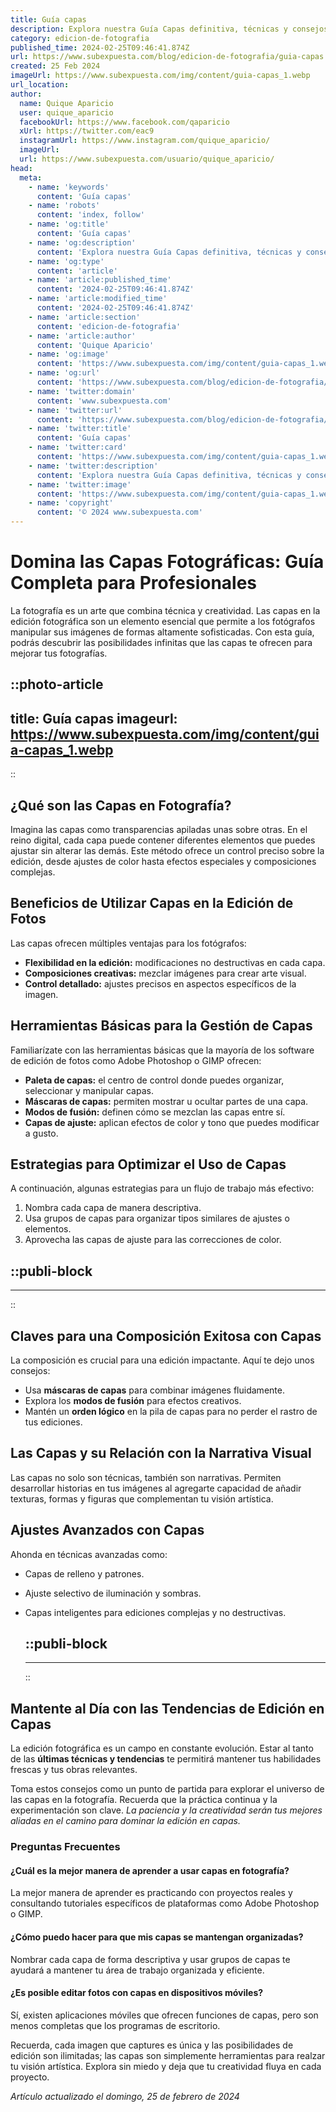 ```yaml
---
title: Guía capas
description: Explora nuestra Guía Capas definitiva, técnicas y consejos profesionales para dominar el uso de capas en tus proyectos. ¡Optimiza tus habilidades ahora!
category: edicion-de-fotografia
published_time: 2024-02-25T09:46:41.874Z
url: https://www.subexpuesta.com/blog/edicion-de-fotografia/guia-capas
created: 25 Feb 2024
imageUrl: https://www.subexpuesta.com/img/content/guia-capas_1.webp
url_location:
author:
  name: Quique Aparicio
  user: quique_aparicio
  facebookUrl: https://www.facebook.com/qaparicio
  xUrl: https://twitter.com/eac9
  instagramUrl: https://www.instagram.com/quique_aparicio/
  imageUrl: 
  url: https://www.subexpuesta.com/usuario/quique_aparicio/
head:
  meta:
    - name: 'keywords'
      content: 'Guía capas'
    - name: 'robots'
      content: 'index, follow'
    - name: 'og:title'
      content: 'Guía capas'
    - name: 'og:description'
      content: 'Explora nuestra Guía Capas definitiva, técnicas y consejos profesionales para dominar el uso de capas en tus proyectos. ¡Optimiza tus habilidades ahora!'
    - name: 'og:type'
      content: 'article'
    - name: 'article:published_time'
      content: '2024-02-25T09:46:41.874Z'
    - name: 'article:modified_time'
      content: '2024-02-25T09:46:41.874Z'
    - name: 'article:section'
      content: 'edicion-de-fotografia'
    - name: 'article:author'
      content: 'Quique Aparicio'
    - name: 'og:image'
      content: 'https://www.subexpuesta.com/img/content/guia-capas_1.webp'
    - name: 'og:url'
      content: 'https://www.subexpuesta.com/blog/edicion-de-fotografia/guia-capas'
    - name: 'twitter:domain'
      content: 'www.subexpuesta.com'
    - name: 'twitter:url'
      content: 'https://www.subexpuesta.com/blog/edicion-de-fotografia/guia-capas'
    - name: 'twitter:title'
      content: 'Guía capas'
    - name: 'twitter:card'
      content: 'https://www.subexpuesta.com/img/content/guia-capas_1.webp'
    - name: 'twitter:description'
      content: 'Explora nuestra Guía Capas definitiva, técnicas y consejos profesionales para dominar el uso de capas en tus proyectos. ¡Optimiza tus habilidades ahora!'
    - name: 'twitter:image'
      content: 'https://www.subexpuesta.com/img/content/guia-capas_1.webp'
    - name: 'copyright'
      content: '© 2024 www.subexpuesta.com'
---
```

# Domina las Capas Fotográficas: Guía Completa para Profesionales

La fotografía es un arte que combina técnica y creatividad. Las capas en la edición fotográfica son un elemento esencial que permite a los fotógrafos manipular sus imágenes de formas altamente sofisticadas. Con esta guía, podrás descubrir las posibilidades infinitas que las capas te ofrecen para mejorar tus fotografías.


::photo-article
---
title: Guía capas
imageurl: https://www.subexpuesta.com/img/content/guia-capas_1.webp
---
::


## ¿Qué son las Capas en Fotografía?

Imagina las capas como transparencias apiladas unas sobre otras. En el reino digital, cada capa puede contener diferentes elementos que puedes ajustar sin alterar las demás. Este método ofrece un control preciso sobre la edición, desde ajustes de color hasta efectos especiales y composiciones complejas.

## Beneficios de Utilizar Capas en la Edición de Fotos

Las capas ofrecen múltiples ventajas para los fotógrafos:

- **Flexibilidad en la edición:** modificaciones no destructivas en cada capa.
- **Composiciones creativas:** mezclar imágenes para crear arte visual.
- **Control detallado:** ajustes precisos en aspectos específicos de la imagen.

## Herramientas Básicas para la Gestión de Capas

Familiarízate con las herramientas básicas que la mayoría de los software de edición de fotos como Adobe Photoshop o GIMP ofrecen:

- **Paleta de capas:** el centro de control donde puedes organizar, seleccionar y manipular capas.
- **Máscaras de capas:** permiten mostrar u ocultar partes de una capa.
- **Modos de fusión:** definen cómo se mezclan las capas entre sí.
- **Capas de ajuste:** aplican efectos de color y tono que puedes modificar a gusto.

## Estrategias para Optimizar el Uso de Capas

A continuación, algunas estrategias para un flujo de trabajo más efectivo:

1. Nombra cada capa de manera descriptiva.
2. Usa grupos de capas para organizar tipos similares de ajustes o elementos.
3. Aprovecha las capas de ajuste para las correcciones de color.


  ::publi-block
  ---
  ---
  ::
  
  
## Claves para una Composición Exitosa con Capas

La composición es crucial para una edición impactante. Aquí te dejo unos consejos:

- Usa **máscaras de capas** para combinar imágenes fluidamente.
- Explora los **modos de fusión** para efectos creativos.
- Mantén un **orden lógico** en la pila de capas para no perder el rastro de tus ediciones.

## Las Capas y su Relación con la Narrativa Visual

Las capas no solo son técnicas, también son narrativas. Permiten desarrollar historias en tus imágenes al agregarte capacidad de añadir texturas, formas y figuras que complementan tu visión artística.

## Ajustes Avanzados con Capas

Ahonda en técnicas avanzadas como:

- Capas de relleno y patrones.
- Ajuste selectivo de iluminación y sombras.
- Capas inteligentes para ediciones complejas y no destructivas.


  ::publi-block
  ---
  ---
  ::
  
  
## Mantente al Día con las Tendencias de Edición en Capas

La edición fotográfica es un campo en constante evolución. Estar al tanto de las **últimas técnicas y tendencias** te permitirá mantener tus habilidades frescas y tus obras relevantes.

Toma estos consejos como un punto de partida para explorar el universo de las capas en la fotografía. Recuerda que la práctica continua y la experimentación son clave. *La paciencia y la creatividad serán tus mejores aliadas en el camino para dominar la edición en capas.*

### Preguntas Frecuentes

#### ¿Cuál es la mejor manera de aprender a usar capas en fotografía?
La mejor manera de aprender es practicando con proyectos reales y consultando tutoriales específicos de plataformas como Adobe Photoshop o GIMP.

#### ¿Cómo puedo hacer para que mis capas se mantengan organizadas?
Nombrar cada capa de forma descriptiva y usar grupos de capas te ayudará a mantener tu área de trabajo organizada y eficiente.

#### ¿Es posible editar fotos con capas en dispositivos móviles?
Sí, existen aplicaciones móviles que ofrecen funciones de capas, pero son menos completas que los programas de escritorio.

Recuerda, cada imagen que captures es única y las posibilidades de edición son ilimitadas; las capas son simplemente herramientas para realzar tu visión artística. Explora sin miedo y deja que tu creatividad fluya en cada proyecto.

_Artículo actualizado el domingo, 25 de febrero de 2024_